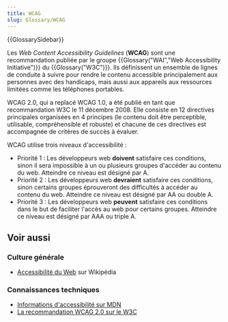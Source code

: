 ```yaml
---
title: WCAG
slug: Glossary/WCAG
---
```


{{GlossarySidebar}}

Les _Web Content Accessibility Guidelines_ (**WCAG**) sont une recommandation publiée par le groupe {{Glossary("WAI","Web Accessibility Initiative")}} du {{Glossary("W3C")}}. Ils définissent un ensemble de lignes de conduite à suivre pour rendre le contenu accessible principalement aux personnes avec des handicaps, mais aussi aux appareils aux ressources limitées comme les téléphones portables.

WCAG 2.0, qui a replacé WCAG 1.0, a été publié en tant que recommandation W3C le 11 décembre 2008. Elle consiste en 12 directives principales organisées en 4 principes (le contenu doit être perceptible, utilisable, compréhensible et robuste) et chacune de ces directives est accompagnée de critères de succès à évaluer.

WCAG utilise trois niveaux d'accessibilité :

- Priorité 1 : Les développeurs web **doivent** satisfaire ces conditions, sinon il sera impossible à un ou plusieurs groupes d'accéder au contenu du web. Atteindre ce niveau est désigné par A.
- Priorité 2 : Les développeurs web **devraient** satisfaire ces conditions, sinon certains groupes éprouveront des difficultés à accéder au contenu du web. Atteindre ce niveau est désigné par AA ou double A.
- Priorité 3 : Les développeurs web **peuvent** satisfaire ces conditions dans le but de faciliter l'accès au web pour certains groupes. Atteindre ce niveau est désigné par AAA ou triple A.

## Voir aussi

### Culture générale

- [Accessibilité du Web](https://fr.wikipedia.org/wiki/Accessibilité_du_web) sur Wikipédia

### Connaissances techniques

- [Informations d'accessibilité sur MDN](/fr/docs/Web/Accessibility/Information_for_Web_authors)
- [La recommandation WCAG 2.0 sur le W3C](http://www.w3.org/TR/WCAG20/)
